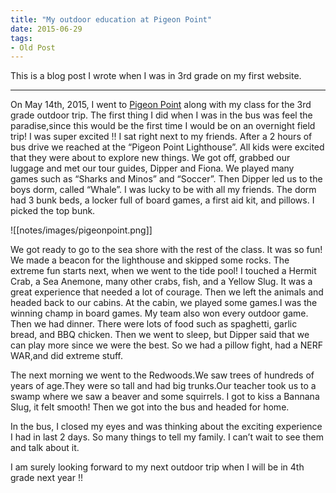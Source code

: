 ```yaml
---
title: "My outdoor education at Pigeon Point"
date: 2015-06-29
tags:
- Old Post
---
```


This is a blog post I wrote when I was in 3rd grade on my first website.

---

On May 14th, 2015, I went to [Pigeon Point](https://en.wikipedia.org/wiki/Pigeon_Point_Lighthouse) along with my class for the 3rd grade outdoor trip. The first thing I did when I was in the bus was feel the paradise,since this would be the first time I would be on an overnight field trip! I was super excited !! I sat right next to my friends. After a 2 hours of bus drive we reached at the “Pigeon Point Lighthouse”. All kids were excited that they were about to explore new things. We got off, grabbed our luggage and met our tour guides, Dipper and Fiona. We played many games such as “Sharks and Minos” and “Soccer”. Then Dipper led us to the boys dorm, called “Whale”. I was lucky to be with all my friends. The dorm had 3 bunk beds, a locker full of board games, a first aid kit, and pillows. I picked the top bunk.

![[notes/images/pigeonpoint.png]]

We got ready to go to the sea shore with the rest of the class. It was so fun! We made a beacon for the lighthouse and skipped some rocks. The extreme fun starts next, when we went to the tide pool! I touched a Hermit Crab, a Sea Anemone, many other crabs, fish, and a Yellow Slug. It was a great experience that needed a lot of courage. Then we left the animals and headed back to our cabins. At the cabin, we played some games.I was the winning champ in board games. My team also won every outdoor game. Then we had dinner. There were lots of food such as spaghetti, garlic bread, and BBQ chicken. Then we went to sleep, but Dipper said that we can play more since we were the best. So we had a pillow fight, had a NERF WAR,and did extreme stuff.

The next morning we went to the Redwoods.We saw trees of hundreds of years of age.They were so tall and had big trunks.Our teacher took us to a swamp where we saw a beaver and some squirrels. I got to kiss a Bannana Slug, it felt smooth! Then we got into the bus and headed for home.

In the bus, I closed my eyes and was thinking about the exciting experience I had in last 2 days. So many things to tell my family. I can’t wait to see them and talk about it.

I am surely looking forward to my next outdoor trip when I will be in 4th grade next year !!
